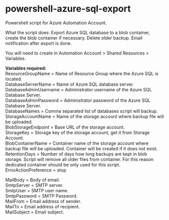 # powershell-azure-sql-export
Powershell script for Azure Automation Account.

What the script does:
Export Azure SQL database to a blob container, create the blob container if necessary. Delete older backup.
Email notification after export is done.

You will need to create in Automation Account > Shared Resources > Variables.

**Variables required:**<br />
ResourceGroupName = Name of Resource Group where the Azure SQL is located.<br />
DatabaseServerName = Name of Azure SQL database server.<br />
DatabaseAdminUsername = Administrator username of the Azure SQL Database Server.<br />
DatabaseAdminPassword = Administrator password of the Azure SQL Database Server.<br />
DatabaseNames = Comma separated list of databases script will backup.<br />
StorageAccountName = Name of the storage account where backup file will be uploaded.<br />
BlobStorageEndpoint = Base URL of the storage account.<br />
StorageKey =  Storage key of the storage account, get it from Storage Account.<br />
BlobContainerName = Container name of the storage account where backup file will be uploaded. Container will be created if it does not exist.<br />
RetentionDays = Number of days how long backups are kept in blob storage. Script will remove all older files from container. For this reason dedicated container should be only used for this script.<br />
ErrorActionPreference = stop<br />

MailBody = Body of email.<br />
SmtpServer = SMTP server.<br />
SmtpUser = SMTP user name.<br />
SmtpPassword = SMTP Password.<br />
MailFrom = Email address of sender.<br />
MailTo = Email address of recipient.<br />
MailSubject = Email subject.<br />
